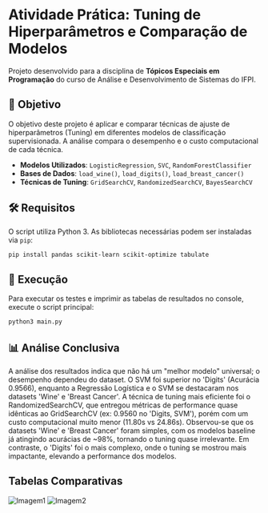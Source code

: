 # Atividade Prática: Tuning de Hiperparâmetros e Comparação de Modelos

Projeto desenvolvido para a disciplina de **Tópicos Especiais em Programação** do curso de Análise e Desenvolvimento de Sistemas do IFPI.

## 🎯 Objetivo

O objetivo deste projeto é aplicar e comparar técnicas de ajuste de hiperparâmetros (Tuning) em diferentes modelos de classificação supervisionada. A análise compara o desempenho e o custo computacional de cada técnica.

* **Modelos Utilizados**: `LogisticRegression`, `SVC`, `RandomForestClassifier`
* **Bases de Dados**: `load_wine()`, `load_digits()`, `load_breast_cancer()`
* **Técnicas de Tuning**: `GridSearchCV`, `RandomizedSearchCV`, `BayesSearchCV`

## 🛠️ Requisitos

O script utiliza Python 3. As bibliotecas necessárias podem ser instaladas via `pip`:

```bash
pip install pandas scikit-learn scikit-optimize tabulate
```

## 🚀 Execução

Para executar os testes e imprimir as tabelas de resultados no console, execute o script principal:
```bash
python3 main.py
```

## 📊 Análise Conclusiva

A análise dos resultados indica que não há um "melhor modelo" universal; o desempenho dependeu do dataset. O SVM foi superior no 'Digits' (Acurácia 0.9566), enquanto a Regressão Logística e o SVM se destacaram nos datasets 'Wine' e 'Breast Cancer'. A técnica de tuning mais eficiente foi o RandomizedSearchCV, que entregou métricas de performance quase idênticas ao GridSearchCV (ex: 0.9560 no 'Digits, SVM'), porém com um custo computacional muito menor (11.80s vs 24.86s). Observou-se que os datasets 'Wine' e 'Breast Cancer' foram simples, com os modelos baseline já atingindo acurácias de ~98%, tornando o tuning quase irrelevante. Em contraste, o 'Digits' foi o mais complexo, onde o tuning se mostrou mais impactante, elevando a performance dos modelos.

## Tabelas Comparativas

![Imagem1](caminho/para/imagem.png)
![Imagem2](caminho/para/imagem2.png)
